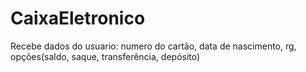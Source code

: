 # CaixaEletronico
Recebe dados do usuario: numero do cartão, data de nascimento, rg, opções(saldo, saque, transferência, depósito)
